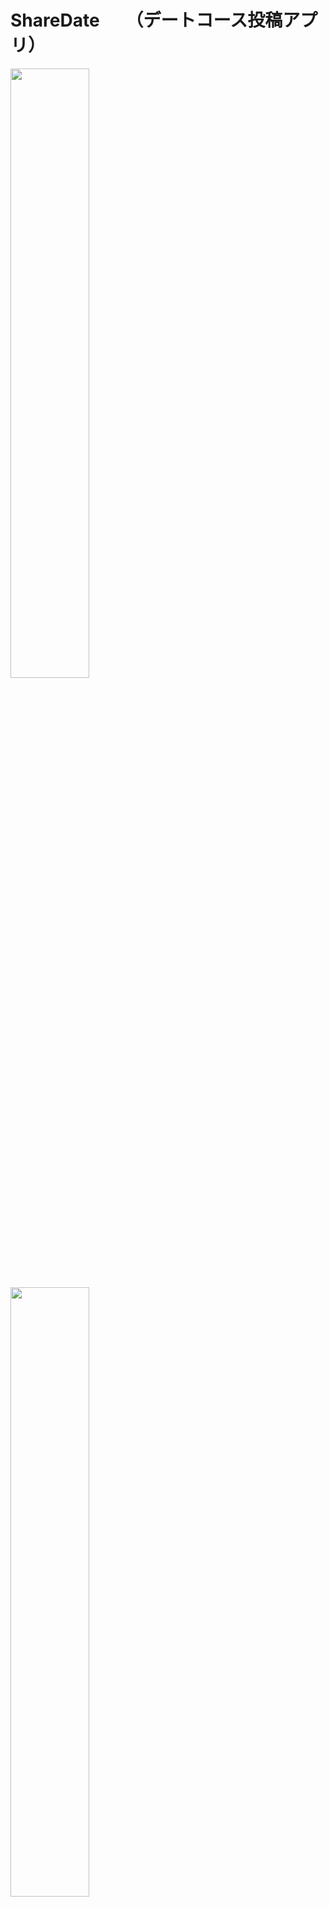 # ShareDate　　（デートコース投稿アプリ）


<img src="https://user-images.githubusercontent.com/58681457/76181918-3367fc00-6206-11ea-9a59-cd93d1d6b691.jpeg" width=50% height=50%>　　<img src="https://user-images.githubusercontent.com/58681457/76182289-ab82f180-6207-11ea-8c03-da988e8d16a0.jpeg" width=50% height=50%>




# 使用した技術
  + 開発環境
      + xcode, swift 
  + DB
      + Firebase,Firestore
  
  
      
# 主な機能
  + ユーザーのログイン、サインイン機能
  + ローカル通知の日時指定、時間指定、繰り返し、（必要金額やプレゼントを渡すまでの残り日数）
  + 画像のトリミング
  + 初回起動時にわかりやすいチュートリアルページを表示
  + Validate（ライブラリ）を使って、バリデーションを実装（金額、空白無効、文字数制限、日付など）
  + アニメーションやトーストで可愛いUIへ
  



